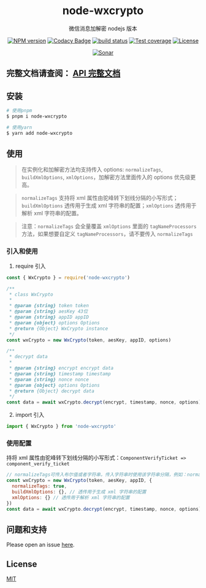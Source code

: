 <div style="text-align: center;" align="center">

# node-wxcrypto

微信消息加解密 nodejs 版本

[![NPM version][npm-image]][npm-url]
[![Codacy Badge][codacy-image]][codacy-url]
[![build status][travis-image]][travis-url]
[![Test coverage][codecov-image]][codecov-url]
[![License][license-image]][license-url]

[![Sonar][sonar-image]][sonar-url]

</div>

## **完整文档请查阅： [API 完整文档](./docs/modules.md)**

## 安装

```bash
# 使用pnpm
$ pnpm i node-wxcrypto

# 使用yarn
$ yarn add node-wxcrypto
```

## 使用

> 在实例化和加解密方法均支持传入 options: `normalizeTags`, `buildXmlOptions`, `xmlOptions`，加解密方法里面传入的 options 优先级更高。

> `normalizeTags` 支持将 xml 属性由驼峰转下划线分隔的小写形式；`buildXmlOptions` 透传用于生成 xml 字符串的配置；`xmlOptions` 透传用于解析 xml 字符串的配置。

> 注意：`normalizeTags` 会全量覆盖 `xmlOptions` 里面的 `tagNameProcessors` 方法，如果想要自定义 `tagNameProcessors`，请不要传入 `normalizeTags`

### 引入和使用

1. require 引入

```js
const { WxCrypto } = require('node-wxcrypto')

/**
 * class WxCrypto
 *
 * @param {string} token token
 * @param {string} aesKey 43位
 * @param {string} appID appID
 * @param {object} options Options
 * @return {Object} WxCrypto instance
 */
const wxCrypto = new WxCrypto(token, aesKey, appID, options)

/**
 * decrypt data
 *
 * @param {string} encrypt encrypt data
 * @param {string} timestamp timestamp
 * @param {string} nonce nonce
 * @param {object} options Options
 * @return {Object} decrypt data
 */
const data = await wxCrypto.decrypt(encrypt, timestamp, nonce, options)
```

2. import 引入

```js
import { WxCrypto } from 'node-wxcrypto'
```

### 使用配置

持将 xml 属性由驼峰转下划线分隔的小写形式：`ComponentVerifyTicket => component_verify_ticket`

```js
// normalizeTags可传入布尔值或者字符串，传入字符串时使用该字符串分隔，例如：normalizeTags = "__"，得到：`ComponentVerifyTicket => component__verify__ticket`
const wxCrypto = new WxCrypto(token, aesKey, appID, {
  normalizeTags: true,
  buildXmlOptions: {}, // 透传用于生成 xml 字符串的配置
  xmlOptions: {} // 透传用于解析 xml 字符串的配置
})
const data = await wxCrypto.decrypt(encrypt, timestamp, nonce, options)
```

## 问题和支持

Please open an issue [here](https://github.com/saqqdy/node-wxcrypto/issues).

## License

[MIT](LICENSE)

[npm-image]: https://img.shields.io/npm/v/node-wxcrypto.svg?style=flat-square
[npm-url]: https://npmjs.org/package/node-wxcrypto
[codacy-image]: https://app.codacy.com/project/badge/Grade/f70d4880e4ad4f40aa970eb9ee9d0696
[codacy-url]: https://www.codacy.com/gh/saqqdy/node-wxcrypto/dashboard?utm_source=github.com&utm_medium=referral&utm_content=saqqdy/node-wxcrypto&utm_campaign=Badge_Grade
[travis-image]: https://travis-ci.com/saqqdy/node-wxcrypto.svg?branch=master
[travis-url]: https://travis-ci.com/saqqdy/node-wxcrypto
[codecov-image]: https://img.shields.io/codecov/c/github/saqqdy/node-wxcrypto.svg?style=flat-square
[codecov-url]: https://codecov.io/github/saqqdy/node-wxcrypto?branch=master
[license-image]: https://img.shields.io/badge/License-MIT-blue.svg
[license-url]: LICENSE
[sonar-image]: https://sonarcloud.io/api/project_badges/quality_gate?project=saqqdy_node-wxcrypto
[sonar-url]: https://sonarcloud.io/dashboard?id=saqqdy_node-wxcrypto
